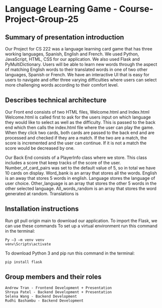 # Language Learning Game - Course-Project-Group-25

## Summary of presentation introduction
Our Project for CS 222 was a language learning card game that has three working languages, Spanish, English and French. We used Python, JavaScript, HTML, CSS for our application. We also used Flask and PyMultiDictionary.  Users will be able to learn new words through the aspect of matching English words to their translated words in one of two other languages, Spanish or French. We have an interactive UI that is easy for users to navigate and offer three varying difficulties where users can select more challenging words according to  their comfort level. 

## Describes technical architecture
Our Front end consists of two HTML files, Welcome.html and Index.html  Welcome.html is called first to ask for the users input on which language they would like to select as well as the difficulty. This is passed to the back end which then calls the index.html file where the user can play the game. When they click two cards, both cards are passed to the back end and are processed and checked if they are a match. If the two are a match, the score is incremented and the user can continue. If it is not a match the score would be decreased by one. 


Our Back End consists of a PlayerInfo class where we store.
This class includes a score that keep tracks of the score of the user.
Number_of_card_pairs was set to the default value of 5, so in total we have 10 cards on display.
Word_bank is an array that stores all the words.
English is an away that stores 5 words in english.
Language stores the language of  user choice.
Other_language is an array that stores the other 5 words in the other selected language.
All_words_random is an array that stores the word generated at random.
Translations is 

## Installation instructions
Run git pull origin main to download our application. 
To import the Flask, we can use these commands
To set up a virtual environment run this command in the terminal: 
```
Py –3 –m venv venv 
venv\Scripts\activate 
```

To download Python 3 and pip run this command in the terminal:   
```
pip install flask
```



## Group members and their roles
```
Andrew Tran - Frontend Development + Presentation
Shreya Patel - Backend Development + Presentation
Selena Wang - Backend Development
Rudhi Bashambu - Backend Development
```

